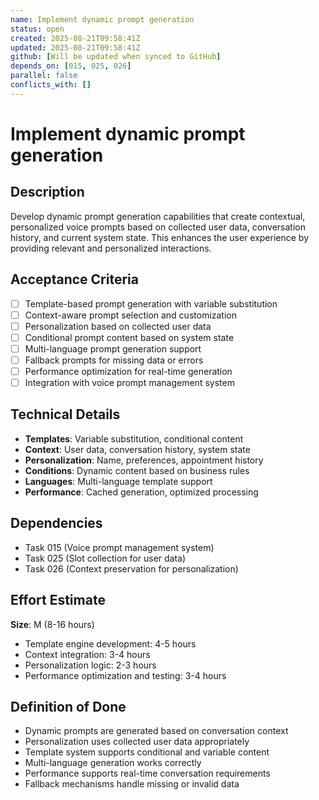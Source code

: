 ```yaml
---
name: Implement dynamic prompt generation
status: open
created: 2025-08-21T09:58:41Z
updated: 2025-08-21T09:58:41Z
github: [Will be updated when synced to GitHub]
depends_on: [015, 025, 026]
parallel: false
conflicts_with: []
---
```


# Implement dynamic prompt generation

## Description
Develop dynamic prompt generation capabilities that create contextual, personalized voice prompts based on collected user data, conversation history, and current system state. This enhances the user experience by providing relevant and personalized interactions.

## Acceptance Criteria
- [ ] Template-based prompt generation with variable substitution
- [ ] Context-aware prompt selection and customization
- [ ] Personalization based on collected user data
- [ ] Conditional prompt content based on system state
- [ ] Multi-language prompt generation support
- [ ] Fallback prompts for missing data or errors
- [ ] Performance optimization for real-time generation
- [ ] Integration with voice prompt management system

## Technical Details
- **Templates**: Variable substitution, conditional content
- **Context**: User data, conversation history, system state
- **Personalization**: Name, preferences, appointment history
- **Conditions**: Dynamic content based on business rules
- **Languages**: Multi-language template support
- **Performance**: Cached generation, optimized processing

## Dependencies
- Task 015 (Voice prompt management system)
- Task 025 (Slot collection for user data)
- Task 026 (Context preservation for personalization)

## Effort Estimate
**Size**: M (8-16 hours)
- Template engine development: 4-5 hours
- Context integration: 3-4 hours
- Personalization logic: 2-3 hours
- Performance optimization and testing: 3-4 hours

## Definition of Done
- Dynamic prompts are generated based on conversation context
- Personalization uses collected user data appropriately
- Template system supports conditional and variable content
- Multi-language generation works correctly
- Performance supports real-time conversation requirements
- Fallback mechanisms handle missing or invalid data